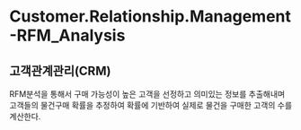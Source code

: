 # Customer.Relationship.Management-RFM_Analysis

## 고객관계관리(CRM)

RFM분석을 통해서 구매 가능성이 높은 고객을 선정하고 의미있는 정보를 추출해내며
고객들의 물건구매 확률을 추정하여 확률에 기반하여 실제로 물건을 구매한 고객의 수를 계산한다.


